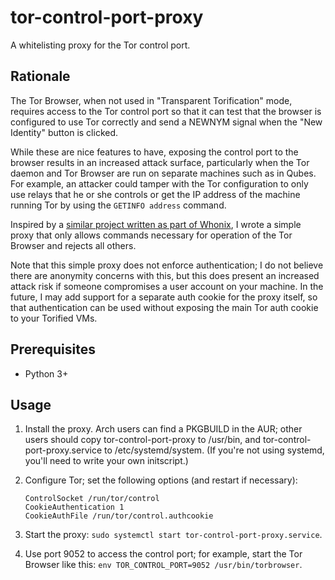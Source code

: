# tor-control-port-proxy

A whitelisting proxy for the Tor control port.

## Rationale
The Tor Browser, when not used in "Transparent Torification" mode, requires
access to the Tor control port so that it can test that the browser is
configured to use Tor correctly and send a NEWNYM signal when the "New
Identity" button is clicked.

While these are nice features to have, exposing the control port to the browser
results in an increased attack surface, particularly when the Tor daemon and
Tor Browser are run on separate machines such as in Qubes. For example, an
attacker could tamper with the Tor configuration to only use relays that he or
she controls or get the IP address of the machine running Tor by using the
`GETINFO address` command.

Inspired by a [similar project written as part of
Whonix](https://www.whonix.org/wiki/Dev/Control_Port_Filter_Proxy), I wrote a
simple proxy that only allows commands necessary for operation of the Tor
Browser and rejects all others.

Note that this simple proxy does not enforce authentication; I do not believe
there are anonymity concerns with this, but this does present an increased
attack risk if someone compromises a user account on your machine. In the
future, I may add support for a separate auth cookie for the proxy itself, so
that authentication can be used without exposing the main Tor auth cookie to
your Torified VMs.

## Prerequisites
* Python 3+

## Usage
1. Install the proxy. Arch users can find a PKGBUILD in the AUR; other users
   should copy tor-control-port-proxy to /usr/bin, and
   tor-control-port-proxy.service to /etc/systemd/system. (If you're not using
   systemd, you'll need to write your own initscript.)

2. Configure Tor; set the following options (and restart if necessary):
   ```
   ControlSocket /run/tor/control
   CookieAuthentication 1
   CookieAuthFile /run/tor/control.authcookie
   ```

3. Start the proxy: `sudo systemctl start tor-control-port-proxy.service`.

4. Use port 9052 to access the control port; for example, start the Tor Browser
   like this: `env TOR_CONTROL_PORT=9052 /usr/bin/torbrowser`.

